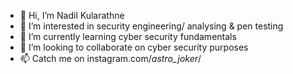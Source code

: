 - 👋 Hi, I’m Nadil Kularathne 
- 👀 I’m interested in security engineering/ analysing & pen testing
- 🌱 I’m currently learning cyber security fundamentals 
- 💞️ I’m looking to collaborate on cyber security purposes
- 📫 Catch me on instagram.com/_astro_joker_/
<!---
astro-joker/astro-joker is a ✨ special ✨ repository because its `README.md` (this file) appears on your GitHub profile.
You can click the Preview link to take a look at your changes.
--->
